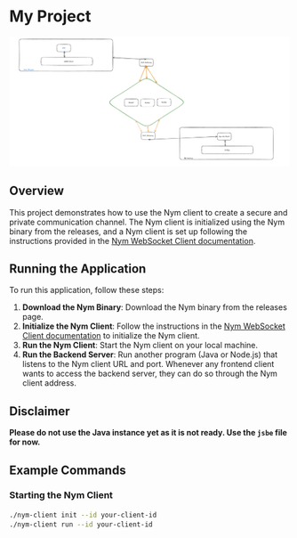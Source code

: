 # My Project

![Project Diagram](assets/structure.png)

## Overview

This project demonstrates how to use the Nym client to create a secure and private communication channel. The Nym client is initialized using the Nym binary from the releases, and a Nym client is set up following the instructions provided in the [Nym WebSocket Client documentation](https://nymtech.net/developers/clients/websocket-client.html).

## Running the Application

To run this application, follow these steps:

1. **Download the Nym Binary**: Download the Nym binary from the releases page.
2. **Initialize the Nym Client**: Follow the instructions in the [Nym WebSocket Client documentation](https://nymtech.net/developers/clients/websocket-client.html) to initialize the Nym client.
3. **Run the Nym Client**: Start the Nym client on your local machine.
4. **Run the Backend Server**: Run another program (Java or Node.js) that listens to the Nym client URL and port. Whenever any frontend client wants to access the backend server, they can do so through the Nym client address.

## Disclaimer

**Please do not use the Java instance yet as it is not ready. Use the `jsbe` file for now.**

## Example Commands

### Starting the Nym Client

```sh
./nym-client init --id your-client-id
./nym-client run --id your-client-id
```
